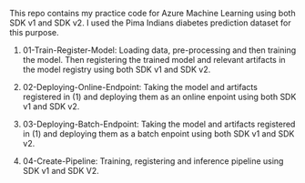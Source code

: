 This repo contains my practice code for Azure Machine Learning using both SDK v1 and SDK v2. I used the Pima Indians diabetes prediction dataset for this purpose.

1. 01-Train-Register-Model: Loading data, pre-processing and then training the model. Then registering the trained model and relevant artifacts in the model registry using both SDK v1 and SDK v2.

2. 02-Deploying-Online-Endpoint: Taking the model and artifacts registered in (1) and deploying them as an online enpoint using both SDK v1 and SDK v2.

3. 03-Deploying-Batch-Endpoint: Taking the model and artifacts registered in (1) and deploying them as a batch enpoint using both SDK v1 and SDK v2.

4. 04-Create-Pipeline: Training, registering and inference pipeline using SDK v1 and SDK V2.